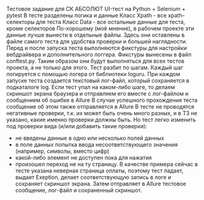 Тестовое задание для СК АБСОЛЮТ
UI-тест на Python + Selenium + pytest
В тесте разделены логика и данные
Класс Xpath - все xpath-селекторы для теста
Класс Data - все остальные данные для теста, кроме селекторов
По-хорошему (моё мнение), в рабочем проекте эти данные лучше вынести в отдельные файлы.
Здесь они оставлены в файле самого теста для удобства проверки и большей наглядности.
Перед и после запуска теста выполняются фикстуры для настройки вебдрайвера и дополнительного логгера.
Фикстуры вынесены в файл conftest.py. 
Таким образом они будут выполняться для всех тестов проекта, а не только для этого.
Тест разбит по шагам. Каждый шаг логируется с помощью логера от библиотеки loguru.
При каждом запуске теста создается текстовый лог-файл, который сохраняется в подкаталоге log.
Если тест упал на каком-либо шаге, то делаем скриншот экрана браузера и отправляем его 
вместе с лог-файлом и сообщением об ошибке в Allure
В случае успешного прохождения теста сообщение об этом также отправляется в Allure 
В тесте не проводятся негативные проверки, т.к. их может быть очень много разных, 
и в ТЗ не указано, какие именно проверки должны быть.
Но тест легко изменить под проверки вида (и/или добавить такие проверки):
- не введены данные в одно или несколько полей данных
- в поле данных попытка ввода несоответствующего значения (например, символы, вместо цифр)
- какой-либо элемент не доступен пока для нажатия
- произошел переход не на ту страницу. 
В качестве примера сейчас в тесте указана неверная страница оплаты, поэтому тест падает, выдает Exeption, 
делает соответствующую запись в логе и сохраняет скриншот экрана. 
Затем отправляет в Allure тестовое сообщение, лог-файл и сохраненный скриншот.